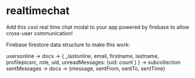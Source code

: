 # realtimechat
Add this cool real time chat modal to your app powered by firebase to allow cross-user communication!

Firebase firestore data structure to make this work: 

usersonline -> docs -> { _lastonline, email, firstname, lastname, profilepicsrc, role, uid, unreadMessages: {uid: count } }   -> subcollection sentMessages -> docs -> {message, sentFrom, sentTo, sentTime}
